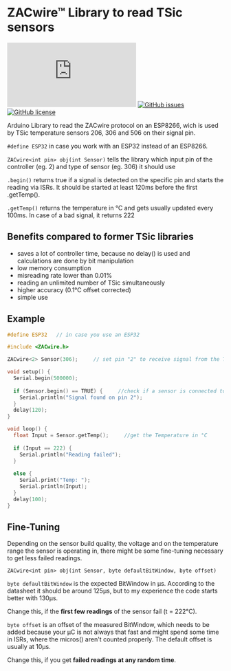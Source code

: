 # ZACwire™ Library to read TSic sensors
[![Only 32 Kb](https://badge-size.herokuapp.com/lebuni/ZACwire-Library/master/ZACwire.h)](https://github.com/lebuni/ZACwire-Library/blob/master/ZACwire.h) 
[![GitHub issues](https://img.shields.io/github/issues/lebuni/ZACwire-Library.svg)](https://github.com/lebuni/ZACwire-Library/issues/) 
[![GitHub license](https://img.shields.io/github/license/lebuni/ZACwire-Library.svg)](https://github.com/lebuni/ZACwire-Library/blob/master/LICENSE)


Arduino Library to read the ZACwire protocol on an ESP8266, wich is used by TSic temperature sensors 206, 306 and 506 on their signal pin.

`#define ESP32` in case you work with an ESP32 instead of an ESP8266.

`ZACwire<int pin> obj(int Sensor)` tells the library which input pin of the controller (eg. 2) and type of sensor (eg. 306) it should use

`.begin()` returns true if a signal is detected on the specific pin and starts the reading via ISRs. It should be started at least 120ms before the first .getTemp().

`.getTemp()` returns the temperature in °C and gets usually updated every 100ms. In case of a bad signal, it returns 222


## Benefits compared to former TSic libraries
- saves a lot of controller time, because no delay() is used and calculations are done by bit manipulation
- low memory consumption
- misreading rate lower than 0.01%
- reading an unlimited number of TSic simultaneously
- higher accuracy (0.1°C offset corrected)
- simple use






## Example
```c++
#define ESP32   // in case you use an ESP32

#include <ZACwire.h>

ZACwire<2> Sensor(306);		// set pin "2" to receive signal from the TSic "306"

void setup() {
  Serial.begin(500000);
  
  if (Sensor.begin() == TRUE) {     //check if a sensor is connected to the pin
    Serial.println("Signal found on pin 2");
  }
  delay(120);
}

void loop() {
  float Input = Sensor.getTemp();     //get the Temperature in °C
  
  if (Input == 222) {
    Serial.println("Reading failed");
  }
  
  else {
    Serial.print("Temp: ");
    Serial.println(Input);
  }
  delay(100);
}
```




## Fine-Tuning
Depending on the sensor build quality, the voltage and on the temperature range the sensor is operating in, there might be some fine-tuning necessary to get less failed readings.

`ZACwire<int pin> obj(int Sensor, byte defaultBitWindow, byte offset)`

`byte defaultBitWindow` is the expected BitWindow in µs. According to the datasheet it should be around 125µs, but to my experience the code starts better with 130µs.

Change this, if the **first few readings** of the sensor fail (t = 222°C).

`byte offset` is an offset of the measured BitWindow, which needs to be added because your µC is not always that fast and might spend some time in ISRs, where the micros() aren't counted properly. The default offset is usually at 10µs.

Change this, if you get **failed readings at any random time**.
